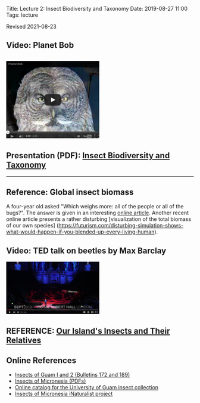 Title: Lecture 2: Insect Biodiversity and Taxonomy
Date: 2019-08-27 11:00
Tags: lecture

Revised 2021-08-23

## Video: Planet Bob
[![Planet Bob](/images/PlanetBob.png)](https://www.youtube.com/watch?feature=player_embedded&v=mwuASmP7TfU)
---
## Presentation (PDF): [Insect Biodiversity and Taxonomy](/pdfs/nomenclature.pdf)
---
## Reference: Global insect biomass
A four-year old asked "Which weighs more: all of the people or all of the bugs?".
The answer is given in an interesting [online article](https://fivethirtyeight.com/features/the-bugs-of-the-world-could-squish-us-all/).
Another recent online article presents a rather disturbing
[visualization of the total biomass of our own species]
(https://futurism.com/disturbing-simulation-shows-what-would-happen-if-you-blended-up-every-living-human).

## Video: TED talk on beetles by Max Barclay
[![VIDEO: Max Barclay talks about beetles](/images/MaxBarclay.png)](https://youtu.be/ZGcu8WwheUU)

## REFERENCE: [Our Island's Insects and Their Relatives](/pdfs/InsectBiology.pdf)

## Online References
* [Insects of Guam I and 2 (Bulletins 172 and 189)](http://hbs.bishopmuseum.org/pubs-online/bpbm-bulletins.html)
* [Insects of Micronesia (PDFs)](http://hbs.bishopmuseum.org/pubs-online/iom.html)
* [Online catalog for the University of Guam insect collection](https://scan-bugs.org/portal/collections/misc/collprofiles.php?collid=180)
* [Insects of Micronesia iNaturalist project](https://www.inaturalist.org/projects/insects-of-micronesia)
